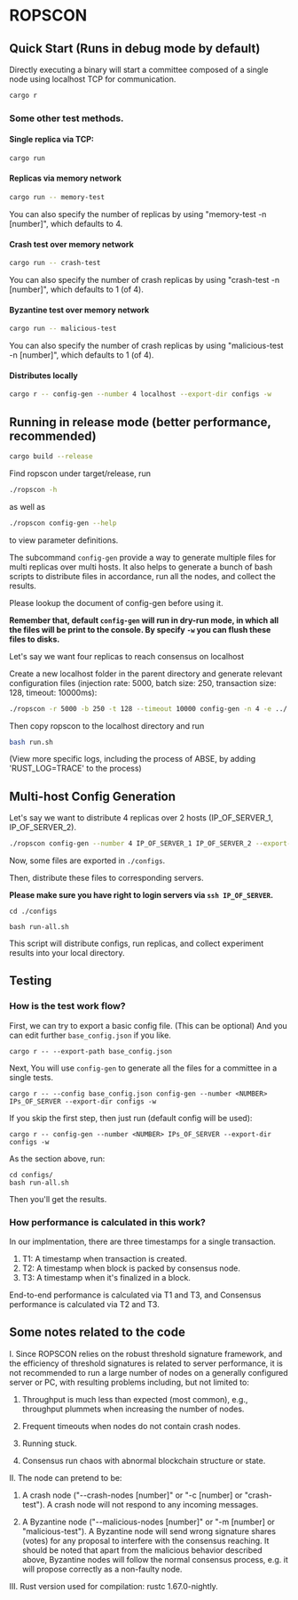 # ROPSCON

## Quick Start (Runs in debug mode by default)

Directly executing a binary will start a committee composed of a single node using localhost TCP for communication.

```Bash
cargo r
```

### Some other test methods.

#### Single replica via TCP:

```Bash
cargo run
```

#### Replicas via memory network

```Bash
cargo run -- memory-test
```

You can also specify the number of replicas by using "memory-test -n [number]", which defaults to 4.

#### Crash test over memory network

```Bash
cargo run -- crash-test
```

You can also specify the number of crash replicas by using "crash-test -n [number]", which defaults to 1 (of 4).

#### Byzantine test over memory network

```Bash
cargo run -- malicious-test
```

You can also specify the number of crash replicas by using "malicious-test -n [number]", which defaults to 1 (of 4).

#### Distributes locally

```Bash
cargo r -- config-gen --number 4 localhost --export-dir configs -w
```


## Running in release mode (better performance, recommended)

```Bash
cargo build --release
```
Find ropscon under target/release, run
```Bash
./ropscon -h
```
as well as
```Bash
./ropscon config-gen --help
```
to view parameter definitions.

The subcommand `config-gen` provide a way to generate multiple files for multi replicas over multi hosts.
It also helps to generate a bunch of bash scripts to distribute files in accordance, run all the nodes, and
collect the results.

Please lookup the document of config-gen before using it.

**Remember that, default `config-gen` will run in dry-run mode, in which all the files will be print to the console.
By specify `-w` you can flush these files to disks.**

Let's say we want four replicas to reach consensus on localhost

Create a new localhost folder in the parent directory and generate relevant configuration files (injection rate: 5000, batch size: 250, transaction size: 128, timeout: 10000ms):

```Bash
./ropscon -r 5000 -b 250 -t 128 --timeout 10000 config-gen -n 4 -e ../ -w localhost
```

 Then copy ropscon to the localhost directory and run 
 ```Bash
 bash run.sh 
```
(View more specific logs, including the process of ABSE, by adding 'RUST_LOG=TRACE' to the process)


## Multi-host Config Generation

Let's say we want to distribute 4 replicas over 2 hosts (IP_OF_SERVER_1, IP_OF_SERVER_2).

```Bash
./ropscon config-gen --number 4 IP_OF_SERVER_1 IP_OF_SERVER_2 --export-dir configs -w
```

Now, some files are exported in `./configs`.

Then, distribute these files to corresponding servers.

**Please make sure you have right to login servers via `ssh IP_OF_SERVER`.**

```
cd ./configs

bash run-all.sh
```

This script will distribute configs, run replicas, and collect experiment results into your local directory.

## Testing

### How is the test work flow?

First, we can try to export a basic config file. (This can be optional)
And you can edit further `base_config.json` if you like.

```
cargo r -- --export-path base_config.json
```

Next, You will use `config-gen` to generate all the files for a committee in a single tests.

```
cargo r -- --config base_config.json config-gen --number <NUMBER> IPs_OF_SERVER --export-dir configs -w
```

If you skip the first step, then just run (default config will be used):

```
cargo r -- config-gen --number <NUMBER> IPs_OF_SERVER --export-dir configs -w
```

As the section above, run:

```
cd configs/
bash run-all.sh
```

Then you'll get the results.

### How performance is calculated in this work?

In our implmentation, there are three timestamps for a single transaction.

1. T1: A timestamp when transaction is created.
2. T2: A timestamp when block is packed by consensus node.
3. T3: A timestamp when it's finalized in a block.

End-to-end performance is calculated via T1 and T3, and 
Consensus performance is calculated via T2 and T3.


## Some notes related to the code

I. Since ROPSCON relies on the robust threshold signature framework, and the efficiency of threshold signatures is related to server performance, it is not recommended to run a large number of nodes on a generally configured server or PC, with resulting problems including, but not limited to:

1. Throughput is much less than expected (most common), e.g., throughput plummets when increasing the number of nodes.

2. Frequent timeouts when nodes do not contain crash nodes.

3. Running stuck.

4. Consensus run chaos with abnormal blockchain structure or state.

II. The node can pretend to be:

1. A crash node ("--crash-nodes [number]" or "-c [number] or "crash-test"). A crash node will not respond to any incoming messages.

2. A Byzantine node ("--malicious-nodes [number]" or "-m [number] or "malicious-test"). A Byzantine node will send wrong signature shares (votes) for any proposal to interfere with the consensus reaching. It should be noted that apart from the malicious behavior described above, Byzantine nodes will follow the normal consensus process, e.g. it will propose correctly as a non-faulty node.

III.  Rust version used for compilation: rustc 1.67.0-nightly.
